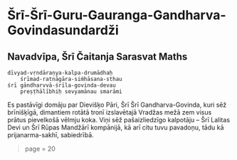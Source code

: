 # Šrī-Šrī-Guru-Gauranga-Gandharva-Govindasundardži

## Navadvīpa, Šrī Čaitanja Sarasvat Maths

    dīvyad-vṛndāraṇya-kalpa-drumādhaḥ
        śrīmad-ratnāgāra-siṁhāsana-sthau
    śrī gāndharvvā-śrīla-govinda-devau
        preṣṭhālībhiḥ sevyamānau smarāmi

Es pastāvīgi domāju par Dievišķo Pāri, Šrī Šrī Gandharva-Govinda, kuri sēž brīnišķīgā, dimantiem rotātā tronī izslavētajā Vradžas mežā zem visus prātus pievelkošā vēlmju koka. Viņi sēž pašaizliedzīgo kalpotāju – Šrī Lalitas Devi un Šrī Rūpas Mandžārī kompānijā, kā arī citu tuvu pavadoņu, tādu kā prijanarma-sakhī, sabiedrībā.


> page = 20
